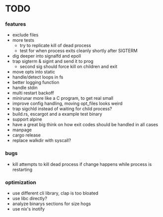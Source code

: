 # TODO

### features
* exclude files
* more tests
  * try to replicate kill of dead process
  * test for when process exits cleanly shortly after SIGTERM
* dig deeper into signalfd and epoll
* trap sigterm & sigint and send it to prog
  * second sig should force kill on children and exit
* move opts into static
* handle/detect loops in fs
* better logging function
* handle stdin
* multi restart backoff
* minirunar more like a  C program, to get real small
* improve config handling, moving opt\_files looks weird
* trap sigchld instead of waiting for child process?
* build.rs, escargot and a example test binary
* support alpine
* have a great big think on how exit codes should be handled in all cases
* manpage
* cargo release
* replace walkdir with syscall?

### bugs
* kill attempts to kill dead process if change happens while process is restarting

### optimization
* use different cli library, clap is too bloated
* use libc directly?
* analyze binarys sections for size hogs
* use nix's inotify
